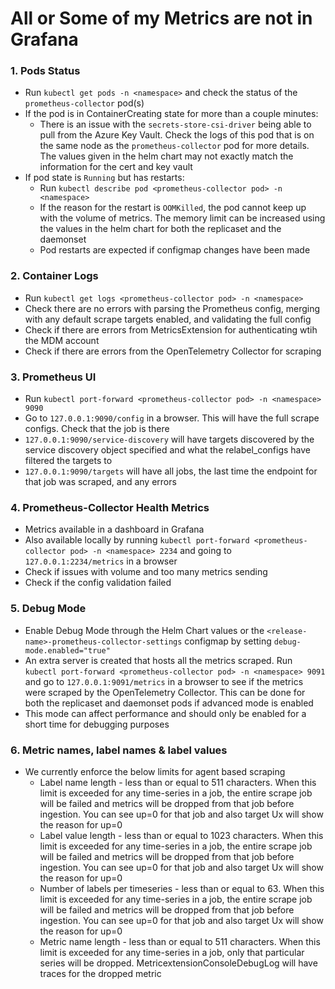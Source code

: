 # All or Some of my Metrics are not in Grafana
### 1. Pods Status
* Run `kubectl get pods -n <namespace>` and check the status of the `prometheus-collector` pod(s)
* If the pod is in ContainerCreating state for more than a couple minutes:
  * There is an issue with the `secrets-store-csi-driver` being able to pull from the Azure Key Vault. Check the logs of this pod that is on the same node as the `prometheus-collector` pod for more details. The values given in the helm chart may not exactly match the information for the cert and key vault
* If pod state is `Running` but has restarts:
  * Run `kubectl describe pod <prometheus-collector pod> -n <namespace>`
  * If the reason for the restart is `OOMKilled`, the pod cannot keep up with the volume of metrics. The memory limit can be increased using the values in the helm chart for both the replicaset and the daemonset
  * Pod restarts are expected if configmap changes have been made
### 2. Container Logs
* Run `kubectl get logs <prometheus-collector pod> -n <namespace>`
* Check there are no errors with parsing the Prometheus config, merging with any default scrape targets enabled, and validating the full config
* Check if there are errors from MetricsExtension for authenticating wtih the MDM account
* Check if there are errors from the OpenTelemetry Collector for scraping
### 3. Prometheus UI
* Run `kubectl port-forward <prometheus-collector pod> -n <namespace> 9090`
* Go to `127.0.0.1:9090/config` in a browser. This will have the full scrape configs. Check that the job is there
* `127.0.0.1:9090/service-discovery` will have targets discovered by the service discovery object specified and what the relabel_configs have filtered the targets to
* `127.0.0.1:9090/targets` will have all jobs, the last time the endpoint for that job was scraped, and any errors
### 4. Prometheus-Collector Health Metrics
* Metrics available in a dashboard in Grafana
* Also available locally by running `kubectl port-forward <prometheus-collector pod> -n <namespace> 2234` and going to `127.0.0.1:2234/metrics` in a browser
* Check if issues with volume and too many metrics sending
* Check if the config validation failed
### 5. Debug Mode
* Enable Debug Mode through the Helm Chart values or the `<release-name>-prometheus-collector-settings` configmap by setting `debug-mode.enabled="true"`
* An extra server is created that hosts all the metrics scraped. Run `kubectl port-forward <prometheus-collector pod> -n <namespace> 9091` and go to `127.0.0.1:9091/metrics` in a browser to see if the metrics were scraped by the OpenTelemetry Collector. This can be done for both the replicaset and daemonset pods if advanced mode is enabled
* This mode can affect performance and should only be enabled for a short time for debugging purposes
### 6. Metric names, label names & label values
* We currently enforce the below limits for agent based scraping
  * Label name length - less than or equal to 511 characters. When this limit is exceeded for any time-series in a job, the entire scrape job will be failed and metrics will be dropped from that job before ingestion. You can see up=0 for that job and also target Ux will show the reason for up=0
  * Label value length  - less than or equal to 1023 characters. When this limit is exceeded for any time-series in a job, the entire scrape job will be failed and metrics will be dropped from that job before ingestion. You can see up=0 for that job and also target Ux will show the reason for up=0
  * Number of labels per timeseries - less than or equal to 63. When this limit is exceeded for any time-series in a job, the entire scrape job will be failed and metrics will be dropped from that job before ingestion. You can see up=0 for that job and also target Ux will show the reason for up=0
  * Metric name length - less than or equal to 511 characters. When this limit is exceeded for any time-series in a job, only that particular series will be dropped. MetricextensionConsoleDebugLog will have traces for the dropped metric